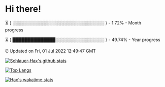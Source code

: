 # Hi there!

⏳ { ░░░░░░░░░░░░░░░░░░░░░░░░░░░░░░ } - 1.72% - Month progress

⏳ { ██████████████░░░░░░░░░░░░░░░░ } - 49.74% - Year progress

⏰ Updated on Fri, 01 Jul 2022 12:49:47 GMT


[![Schlauer-Hax's github stats](https://github-readme-stats.vercel.app/api?username=Schlauer-Hax&show_icons=true&theme=dark&count_private=true)](https://github.com/Schlauer-Hax)


[![Top Langs](https://github-readme-stats.vercel.app/api/top-langs/?username=Schlauer-Hax&layout=compact&theme=dark)](https://github.com/Schlauer-Hax?tab=repositories)


[![Hax's wakatime stats](https://github-readme-stats.vercel.app/api/wakatime?username=Hax&theme=dark)](https://wakatime.com/@Hax)

